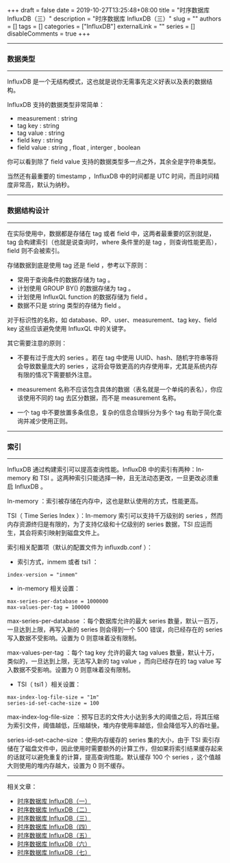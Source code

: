 +++
draft = false
date = 2019-10-27T13:25:48+08:00
title = "时序数据库 InfluxDB（三）"
description = "时序数据库 InfluxDB（三）"
slug = ""
authors = []
tags = []
categories = ["InfluxDB"]
externalLink = ""
series = []
disableComments = true
+++

---
### 数据类型
---

InfluxDB 是一个无结构模式，这也就是说你无需事先定义好表以及表的数据结构。


InfluxDB 支持的数据类型非常简单：

* measurement : string
* tag key : string
* tag value : string
* field key : string
* field value : string , float , interger , boolean


你可以看到除了 field value 支持的数据类型多一点之外，其余全是字符串类型。


当然还有最重要的 timestamp ，InfluxDB 中的时间都是 UTC 时间，而且时间精度非常高，默认为纳秒。



---
### 数据结构设计
---

在实际使用中，数据都是存储在 tag 或者 field 中，这两者最重要的区别就是，tag 会构建索引（也就是说查询时，where 条件里的是 tag ，则查询性能更高），field 则不会被索引。


存储数据到底是使用 tag 还是 field ，参考以下原则：

* 常用于查询条件的数据存储为 tag 。
* 计划使用 GROUP BY() 的数据存储为 tag 。
* 计划使用 InfluxQL function 的数据存储为 field 。
* 数据不只是 string 类型的存储为 field 。


对于标识性的名称，如 database、RP、user、measurement、tag key、field key 这些应该避免使用 InfluxQL 中的关键字。


其它需要注意的原则：

* 不要有过于庞大的 series 。若在 tag 中使用 UUID、hash、随机字符串等将会导致数量庞大的 series ，这将会导致更高的内存使用率，尤其是系统内存有限的情况下需要额外注意。


* measurement 名称不应该包含具体的数据（表名就是一个单纯的表名），你应该使用不同的 tag 去区分数据，而不是 measurement 名称。


* 一个 tag 中不要放置多条信息，复杂的信息合理拆分为多个 tag 有助于简化查询并减少使用正则。



---
### 索引
---

InfluxDB 通过构建索引可以提高查询性能。InfluxDB 中的索引有两种：In-memory 和 TSI 。这两种索引只能选择一种，且无法动态更改，一旦更改必须重启 InfluxDB 。


In-memory ：索引被存储在内存中，这也是默认使用的方式，性能更高。


TSI（ Time Series Index ）：In-memory 索引可以支持千万级别的 series ，然而内存资源终归是有限的，为了支持亿级和十亿级别的 series 数据，TSI 应运而生，其会将索引映射到磁盘文件上。


索引相关配置项（默认的配置文件为 influxdb.conf ）：

* 索引方式，inmem 或者 tsi1 ：
```
index-version = "inmem"
```

* in-memory 相关设置：
```
max-series-per-database = 1000000
max-values-per-tag = 100000
```
max-series-per-database ：每个数据库允许的最大 series 数量，默认一百万，一旦达到上限，再写入新的 series 则会得到一个 500 错误，向已经存在的 series 写入数据不受影响。设置为 0 则意味着没有限制。


max-values-per-tag ：每个 tag key 允许的最大 tag values 数量，默认十万，类似的，一旦达到上限，无法写入新的 tag value ，而向已经存在的 tag value 写入数据不受影响。设置为 0 则意味着没有限制。


* TSI（ tsi1 ）相关设置：

```
max-index-log-file-size = "1m"
series-id-set-cache-size = 100
```
max-index-log-file-size ：预写日志的文件大小达到多大的阈值之后，将其压缩为索引文件，阈值越低，压缩越快，堆内存使用率越低，但会降低写入的吞吐量。


series-id-set-cache-size ：使用内存缓存的 series 集的大小，由于 TSI 索引存储在了磁盘文件中，因此使用时需要额外的计算工作，但如果将索引结果缓存起来的话就可以避免重复的计算，提高查询性能。默认缓存 100 个 series ，这个值越大则使用的堆内存越大，设置为 0 则不缓存。

---
相关文章：
- [时序数据库 InfluxDB（一）](/posts/influxdb/1/)
- [时序数据库 InfluxDB（二）](/posts/influxdb/2/)
- [时序数据库 InfluxDB（三）](/posts/influxdb/3/)
- [时序数据库 InfluxDB（四）](/posts/influxdb/4/)
- [时序数据库 InfluxDB（五）](/posts/influxdb/5/)
- [时序数据库 InfluxDB（六）](/posts/influxdb/6/)
- [时序数据库 InfluxDB（七）](/posts/influxdb/7/)
